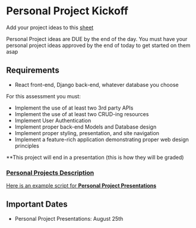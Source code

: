 # Personal Project Kickoff

Add your project ideas to this [sheet](https://docs.google.com/spreadsheets/d/1a5u-SPDPMadR2vvE875p16uSX1Ooc31ESg-eK1ss0w8/edit#gid=0)

Personal Project ideas are DUE by the end of the day. You must have your personal project ideas approved by the end of today to get started on them asap

## Requirements

- React front-end, Django back-end, whatever database you choose

For this assessment you must:

- Implement the use of at least two 3rd party APIs
- Implement the use of at least two CRUD-ing resources
- Implement User Authentication
- Implement proper back-end Models and Database design
- Implement proper styling, presentation, and site navigation
- Implement a feature-rich application demonstrating proper web design principles

\*\*This project will end in a presentation (this is how they will be graded)

### [Personal Projects Description](https://github.com/tangoplatoon/assessment-5)

[Here is an example script for **Personal Project Presentations**](./script.md)
## Important Dates

- Personal Project Presentations: August 25th


